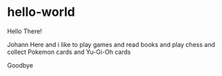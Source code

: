 # hello-world

Hello There!

Johann Here and i like to play games and read books and play chess and collect Pokemon cards and Yu-Gi-Oh cards

Goodbye
